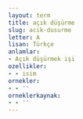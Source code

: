```yaml
---
layout: term
title: açık düşürme
slug: acik-dusurme
letter: A
lisan: Türkçe
anlamlar:
- Açık düşürmek işi
ozellikler:
- - isim
ornekler:
- - ''
orneklerkaynak:
- - ''
---
```

